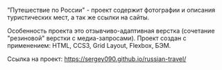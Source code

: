 "Путешествие по России" - проект содержит фотографии и описания туристических мест, а так же ссылки на сайты.

Особенность проекта это отзывчиво-адаптивная верстка (сочетание "резиновой" верстки с медиа-запросами). Проект создан с применением: HTML, CCS3, Grid Layout, Flexbox, БЭМ.

Ссылка на проект: https://sergey090.github.io/russian-travel/